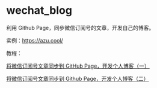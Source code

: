 # wechat_blog

利用 Github Page，同步微信订阅号的文章，开发自己的博客。

实例：https://azu.cool/

教程：

[将微信订阅号文章同步到 GitHub Page，开发个人博客（一）](https://mp.weixin.qq.com/s/E6FSUmyK9jNq_ucK28fuWg)

[将微信订阅号文章同步到 Github Page，开发个人博客（二）](https://mp.weixin.qq.com/s/ZS4D3uy6IGcjU1RjkSFcRA)

